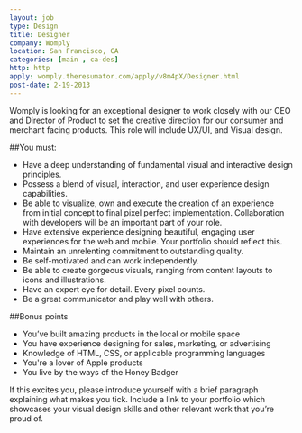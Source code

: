 ```yaml
---
layout: job
type: Design
title: Designer
company: Womply
location: San Francisco, CA
categories: [main , ca-des]
http: http
apply: womply.theresumator.com/apply/v8m4pX/Designer.html
post-date: 2-19-2013
---
```


Womply is looking for an exceptional designer to work closely with our CEO and Director of Product to set the creative direction for our consumer and merchant facing products. This role will include UX/UI, and Visual design.

##You must:

* Have a deep understanding of fundamental visual and interactive design principles.
* Possess a blend of visual, interaction, and user experience design capabilities.
* Be able to visualize, own and execute the creation of an experience from initial concept to final pixel perfect implementation. Collaboration with developers will be an important part of your role.
* Have extensive experience designing beautiful, engaging user experiences for the web and mobile. Your portfolio should reflect this.
* Maintain an unrelenting commitment to outstanding quality.
* Be self-motivated and can work independently.
* Be able to create gorgeous visuals, ranging from content layouts to icons and illustrations.
* Have an expert eye for detail. Every pixel counts.
* Be a great communicator and play well with others.

##Bonus points

* You’ve built amazing products in the local or mobile space
* You have experience designing for sales, marketing, or advertising
* Knowledge of HTML, CSS, or applicable programming languages
* You're a lover of Apple products
* You live by the ways of the Honey Badger

If this excites you, please introduce yourself with a brief paragraph explaining what makes you tick. Include a link to your portfolio which showcases your visual design skills and other relevant work that you’re proud of.
